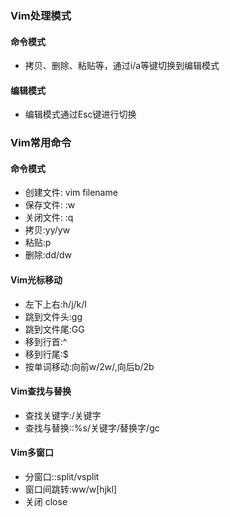 ### Vim处理模式
#### 命令模式
- 拷贝、删除、粘贴等，通过i/a等键切换到编辑模式
#### 编辑模式
- 编辑模式通过Esc键进行切换
### Vim常用命令
#### 命令模式
- 创建文件: vim filename
- 保存文件: :w
- 关闭文件: :q
- 拷贝:yy/yw
- 粘贴:p
- 删除:dd/dw
#### Vim光标移动
- 左下上右:h/j/k/I
- 跳到文件头:gg
- 跳到文件尾:GG
- 移到行首:^
- 移到行尾:$
- 按单词移动:向前w/2w/,向后b/2b
#### Vim查找与替换
- 查找关键字:/关键字
- 查找与替换::%s/关键字/替换字/gc
#### Vim多窗口
- 分窗口::split/vsplit
- 窗口间跳转:ww/w[hjkl]
- 关闭 close